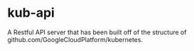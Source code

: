 kub-api
=======

A Restful API server that has been built off of the structure of github.com/GoogleCloudPlatform/kubernetes.
